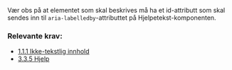 Vær obs på at elementet som skal beskrives må ha et id-attributt som skal sendes inn til `aria-labelledby`-attributtet på Hjelpetekst-komponenten.

### Relevante krav:
* [1.1.1 Ikke-tekstlig innhold](https://uu.difi.no/krav-og-regelverk/wcag-20-standarden/111-ikke-tekstlig-innhold-niva)
* [3.3.5 Hjelp](https://uu.difi.no/krav-og-regelverk/wcag-20-standarden/ikke-lovpalagte-krav/335-hjelp-niva-aaa)